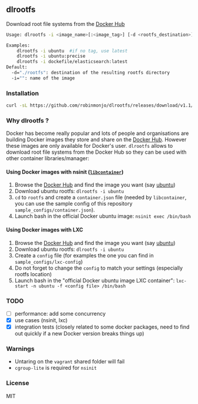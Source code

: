 ## dlrootfs

Download root file systems from the [Docker Hub](https://registry.hub.docker.com/)

````bash
Usage: dlrootfs -i <image_name>[:<image_tag>] [-d <rootfs_destination>]

Examples:
	dlrootfs -i ubuntu  #if no tag, use latest
	dlrootfs -i ubuntu:precise
	dlrootfs -i dockefile/elasticsearch:latest
Default:
  -d="./rootfs": destination of the resulting rootfs directory
  -i="": name of the image
````

### Installation

````bash
curl -sL https://github.com/robinmonjo/dlrootfs/releases/download/v1.1/dlrootfs_x86_64.tgz | tar -C /usr/local/bin -zxf -
````

### Why dlrootfs ?

Docker has become really popular and lots of people and organisations are building Docker images they store
and share on the [Docker Hub](https://registry.hub.docker.com/). However these images are only available for
Docker's user. `dlrootfs` allows to download root file systems from the Docker Hub so they can be used
with other container libraries/manager:

#### Using Docker images with nsinit ([`libcontainer`](https://github.com/docker/libcontainer))

1. Browse the [Docker Hub](https://registry.hub.docker.com/) and find the image you want (say [ubuntu](https://registry.hub.docker.com/u/library/ubuntu/))
2. Download ubuntu rootfs: `dlrootfs -i ubuntu`
3. `cd` to `rootfs` and create a `container.json` file (needed by `libcontainer`, you can use the sample config of this repository `sample_configs/container.json`).
4. Launch bash in the official Docker ubuntu image: `nsinit exec /bin/bash`

#### Using Docker images with LXC

1. Browse the [Docker Hub](https://registry.hub.docker.com/) and find the image you want (say [ubuntu](https://registry.hub.docker.com/u/library/ubuntu/))
2. Download ubuntu rootfs: `dlrootfs -i ubuntu`
3. Create a `config` file (for examples the one you can find in `sample_configs/lxc-config`)
4. Do not forget to change the `config` to match your settings (especially rootfs location)
5. Launch bash in the "official Docker ubuntu image LXC container": `lxc-start -n ubuntu -f <config file> /bin/bash`

### TODO

- [ ] performance: add some concurrency
- [x] use cases (nsinit, lxc)
- [x] integration tests (closely related to some docker packages, need to find out quickly if a new Docker version breaks things up)

### Warnings

* Untaring on the `vagrant` shared folder will fail
* `cgroup-lite` is required for `nsinit`

### License

MIT
